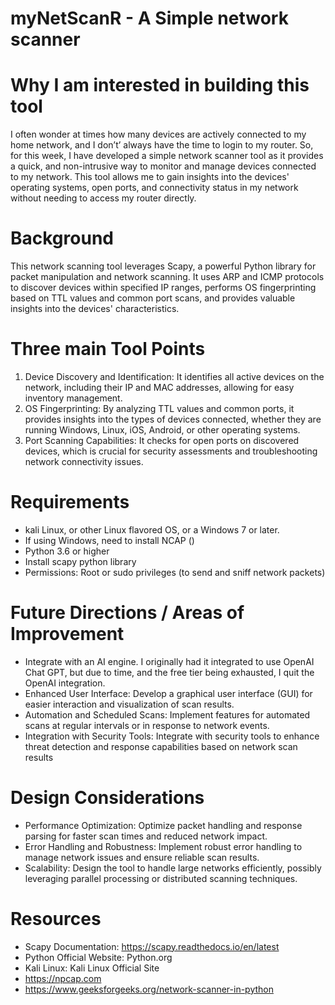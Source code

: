 
# myNetScanR - A Simple network scanner

# Why I am interested in building this tool
I often wonder at times how many devices are actively connected to my home network, and I don’t’ always have the time to login to my router.  So, for this week, I have developed a simple network scanner tool as it provides a quick, and non-intrusive way to monitor and manage devices connected to my network.  This tool allows me to gain insights into the devices' operating systems, open ports, and connectivity status in my network without needing to access my router directly.


# Background
This network scanning tool leverages Scapy, a powerful Python library for packet manipulation and network scanning. It uses ARP and ICMP protocols to discover devices within specified IP ranges, performs OS fingerprinting based on TTL values and common port scans, and provides valuable insights into the devices' characteristics.


# Three main Tool Points
1. Device Discovery and Identification: It identifies all active devices on the network, including their IP and MAC addresses, allowing for easy inventory management.
2. OS Fingerprinting: By analyzing TTL values and common ports, it provides insights into the types of devices connected, whether they are running Windows, Linux, iOS, Android, or other operating systems.
3. Port Scanning Capabilities: It checks for open ports on discovered devices, which is crucial for security assessments and troubleshooting network connectivity issues.

# Requirements
- kali Linux, or other Linux flavored OS, or a Windows 7 or later.
- If using Windows, need to install NCAP ()
- Python 3.6 or higher
- Install scapy python library 
- Permissions: Root or sudo privileges (to send and sniff network packets)

# Future Directions / Areas of Improvement
- Integrate with an AI engine. I originally had it integrated to use OpenAI Chat GPT, but due to time, and the free tier being exhausted, I quit the OpenAI integration.
- Enhanced User Interface: Develop a graphical user interface (GUI) for easier interaction and visualization of scan results.
- Automation and Scheduled Scans: Implement features for automated scans at regular intervals or in response to network events.
- Integration with Security Tools: Integrate with security tools to enhance threat detection and response capabilities based on network scan results

# Design Considerations
- Performance Optimization: Optimize packet handling and response parsing for faster scan times and reduced network impact.
- Error Handling and Robustness: Implement robust error handling to manage network issues and ensure reliable scan results.
- Scalability: Design the tool to handle large networks efficiently, possibly leveraging parallel processing or distributed scanning techniques.

# Resources	
- Scapy Documentation: https://scapy.readthedocs.io/en/latest
- Python Official Website: Python.org
- Kali Linux: Kali Linux Official Site
- https://npcap.com
- https://www.geeksforgeeks.org/network-scanner-in-python
